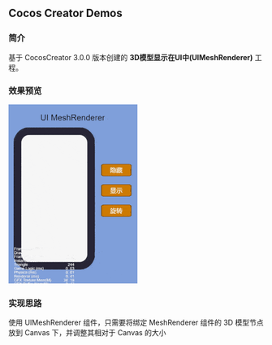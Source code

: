 ## Cocos Creator Demos

### 简介
基于 CocosCreator 3.0.0 版本创建的 **3D模型显示在UI中(UIMeshRenderer)** 工程。

### 效果预览
![image](../../gif/202201/2022012001.gif)

### 实现思路
使用 UIMeshRenderer 组件，只需要将绑定 MeshRenderer 组件的 3D 模型节点放到 Canvas 下，并调整其相对于 Canvas 的大小